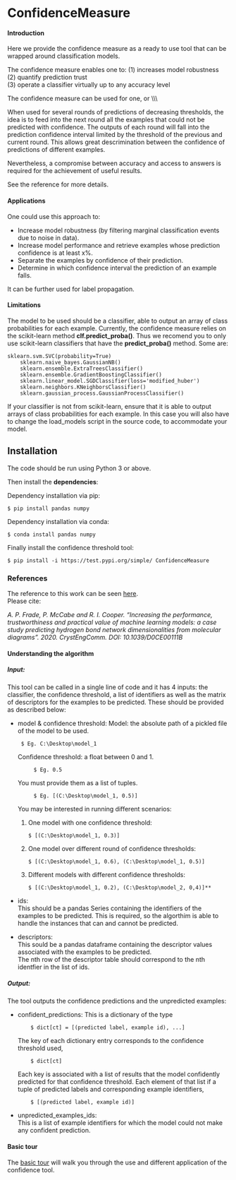 # ConfidenceMeasure  

#### Introduction  
Here we provide the confidence measure as a ready to use tool that can be wrapped around classification models.  

The confidence measure enables one to: 
(1) increases model robustness  
(2) quantify prediction trust  
(3) operate a classifier virtually up to any accuracy level  

The confidence measure can be used for one, or \\\\\

When used for several rounds of predictions of decreasing thresholds, the idea is to feed into the next round all the examples that could not be predicted with confidence. The outputs of each round will fall into the prediction confidence interval limited by the threshold of the previous and current round. This allows great descrimination between the confidence of predictions of different examples.  

Nevertheless, a compromise between accuracy and access to answers is required for the achievement of useful results.

See the reference for more details.

#### Applications  
One could use this approach to:  
- Increase model robustness (by filtering marginal classification events due to noise in data).  
- Increase model performance and retrieve examples whose prediction confidence is at least x%.  
- Separate the examples by confidence of their prediction.  
- Determine in which confidence interval the prediction of an example falls.  

It can be further used for label propagation.

#### Limitations   

The model to be used should be a classifier, able to output an array of class probabilities for each example. Currently, the confidence measure relies on the scikit-learn method **clf.predict_proba()**. Thus we recomend you to only use scikit-learn classifiers that have the **predict_proba()** method. Some are:   


	sklearn.svm.SVC(probability=True)
        sklearn.naive_bayes.GaussianNB()
        sklearn.ensemble.ExtraTreesClassifier()
        sklearn.ensemble.GradientBoostingClassifier()
        sklearn.linear_model.SGDClassifier(loss='modified_huber')
        sklearn.neighbors.KNeighborsClassifier()
        sklearn.gaussian_process.GaussianProcessClassifier()
	
If your classifier is not from scikit-learn, ensure that it is able to output arrays of class probabilities for each example. In this case you will also have to change the load_models script in the source code, to accommodate your model.


## Installation   

The code should be run using Python 3 or above.

Then install the **dependencies**:  

Dependency installation via pip:  

    $ pip install pandas numpy
    
Dependency installation via conda:  

    $ conda install pandas numpy 
	
Finally install the confidence threshold tool:  

    $ pip install -i https://test.pypi.org/simple/ ConfidenceMeasure


### References

The reference to this work can be seen [here](https://pubs.rsc.org/en/content/articlelanding/2020/ce/d0ce00111b#!divAbstract).   
Please cite: 

*A. P. Frade, P. McCabe and R. I. Cooper. “Increasing the performance, trustworthiness and practical value of machine learning models: a case study predicting hydrogen bond network dimensionalities from molecular diagrams”. 2020. CrystEngComm. DOI: 10.1039/D0CE00111B*


#### Understanding the algorithm   

##### Input:  

This tool can be called in a single line of code and it has 4 inputs: the classifier, the confidence threshold, a list of  identifiers as well as the matrix of descriptors for the examples to be predicted. These should be provided as described below:

- model & confidence threshold:
    Model: the absolute path of a pickled file of the model to be used. 
           
	   $ Eg. C:\Desktop\model_1
	   
    Confidence threshold: a float between 0 and 1. 
    
    	   $ Eg. 0.5 
	   
    You must provide them as a list of tuples. 
    
    	   $ Eg. [(C:\Desktop\model_1, 0.5)]
    
    You may be interested in running different scenarios:  
    
    1. One model with one confidence threshold:                   
    
       	   $ [(C:\Desktop\model_1, 0.3)]
    
    2. One model over different round of confidence thresholds:   
    
    	   $ [(C:\Desktop\model_1, 0.6), (C:\Desktop\model_1, 0.5)] 
    
    3. Different models with different confidence thresholds: 
    
    	   $ [(C:\Desktop\model_1, 0.2), (C:\Desktop\model_2, 0,4)]**  

- ids:  
    This should be a pandas Series containing the identifiers of the examples to be predicted. This is required, so the algorthim is able to handle the instances that can and cannot be predicted.  

- descriptors:  
    This sould be a pandas dataframe containing the descriptor values associated with the examples to be predicted.  
    The nth row of the descriptor table should correspond to the nth identfier in the list of ids.  

##### Output:  

The tool outputs the confidence predictions and the unpredicted examples:

- confident_predictions:
    This is a dictionary of the type
    
    	  $ dict[ct] = [(predicted label, example id), ...] 

    The key of each dictionary entry corresponds to the confidence threshold used, 
    
    	  $ dict[ct]
    
    Each key is associated with a list of results that the model confidently predicted for that confidence threshold. Each element of that list if a tuple of predicted labels and corresponding example identifiers, 
    
    	  $ [(predicted label, example id)]

- unpredicted_examples_ids:  
    This is a list of example identifiers for which the model could not make any confident prediction.


#### Basic tour

The [basic tour](https://github.com/apfrade/ConfidenceMeasure/blob/master/examples/basic_tour.ipynb) will walk you through the use and different application of the confidence tool.
